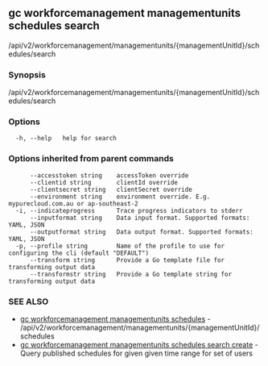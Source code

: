 ## gc workforcemanagement managementunits schedules search

/api/v2/workforcemanagement/managementunits/{managementUnitId}/schedules/search

### Synopsis

/api/v2/workforcemanagement/managementunits/{managementUnitId}/schedules/search

### Options

```
  -h, --help   help for search
```

### Options inherited from parent commands

```
      --accesstoken string    accessToken override
      --clientid string       clientId override
      --clientsecret string   clientSecret override
      --environment string    environment override. E.g. mypurecloud.com.au or ap-southeast-2
  -i, --indicateprogress      Trace progress indicators to stderr
      --inputformat string    Data input format. Supported formats: YAML, JSON
      --outputformat string   Data output format. Supported formats: YAML, JSON
  -p, --profile string        Name of the profile to use for configuring the cli (default "DEFAULT")
      --transform string      Provide a Go template file for transforming output data
      --transformstr string   Provide a Go template string for transforming output data
```

### SEE ALSO

* [gc workforcemanagement managementunits schedules](gc_workforcemanagement_managementunits_schedules.html)	 - /api/v2/workforcemanagement/managementunits/{managementUnitId}/schedules
* [gc workforcemanagement managementunits schedules search create](gc_workforcemanagement_managementunits_schedules_search_create.html)	 - Query published schedules for given given time range for set of users


